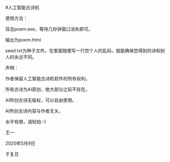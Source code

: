 #人工智能古诗机

使用方法：

双击poem.exe，等待几秒钟窗口消失即可。

输出为poem.html

seed.txt为种子文件。在里面随便写一行您个人的乱码，就能确保您得到的诗和别人的永远不同。

声明：

作者保留人工智能古诗机软件的所有权利。

所有古诗为AI原创，绝大部分之前不存在。

AI所创古诗无版权，可以自由使用。

AI所创古诗内容与作者无关。

水平有限，请轻拍:-)

王一

2020年5月9日

于复旦
